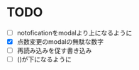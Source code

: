 # TODO

- [ ] notoficationをmodalより上になるように
- [x] 点数変更のmodalの無駄な数字
- [ ] 再読み込みを促す書き込み
- [ ] ()が下になるように
